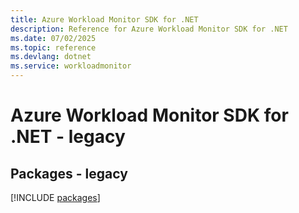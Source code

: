 ```yaml
---
title: Azure Workload Monitor SDK for .NET
description: Reference for Azure Workload Monitor SDK for .NET
ms.date: 07/02/2025
ms.topic: reference
ms.devlang: dotnet
ms.service: workloadmonitor
---
```

# Azure Workload Monitor SDK for .NET - legacy
## Packages - legacy
[!INCLUDE [packages](workload-monitor-index.md)]